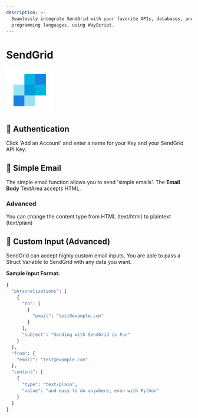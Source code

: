 ```yaml
---
description: >-
  Seamlessly integrate SendGrid with your favorite APIs, databases, and
  programming languages, using WayScript.
---
```


# SendGrid



![SendGrid Email API](../../.gitbook/assets/sendgrid.png)

## 🔐 Authentication

Click 'Add an Account' and enter a name for your Key and your SendGrid API Key.

## 📧 Simple Email

The simple email function allows you to send 'simple emails'. The **Email Body** TextArea accepts HTML. 

### Advanced

You can change the content type from HTML \(text/html\) to plaintext \(text/plain\)

## 📩 Custom Input \(Advanced\)

SendGrid can accept highly custom email inputs. You are able to pass a Struct Variable to SendGrid with any data you want. 

**Sample Input Format:**

```python
{
  "personalizations": [
    {
      "to": [
        {
          "email": "test@example.com"
        }
      ],
      "subject": "Sending with SendGrid is Fun"
    }
  ],
  "from": {
    "email": "test@example.com"
  },
  "content": [
    {
      "type": "text/plain",
      "value": "and easy to do anywhere, even with Python"
    }
  ]
}
```



